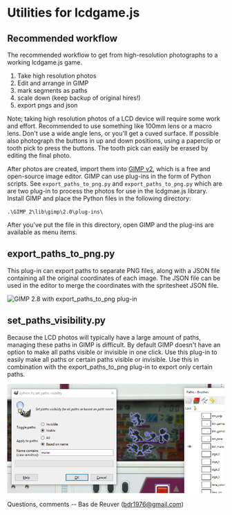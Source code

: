 Utilities for lcdgame.js
========================

Recommended workflow
--------------------
The recommended workflow to get from high-resolution photographs to a working lcdgame.js game.

1. Take high resolution photos
2. Edit and arrange in GIMP
3. mark segments as paths
4. scale down (keep backup of original hires!)
5. export pngs and json

Note; taking high resolution photos of a LCD device will require some work and
effort. Recommended to use something like 100mm lens or a macro lens. Don't
use a wide angle lens, or you'll get a cuved surface. If possible also
photograph the buttons in up and down positions, using a paperclip or tooth
pick to press the buttons. The tooth pick can easily be erased by editing the
final photo.

After photos are created, import them into [GIMP v2](https://www.gimp.org/),
which is a free and open-source image editor. GIMP can use plug-ins in the
form of Python scripts. See `export_paths_to_png.py` and `export_paths_to_png.py`
which are are two plug-in to process the photos for use in the lcdgmae.js library.
Install GIMP and place the Python files in the following directory:

	.\GIMP 2\lib\gimp\2.0\plug-ins\

After you've put the file in this directory, open GIMP and the plug-ins are available as menu items.

export_paths_to_png.py
----------------------
This plug-in can export paths to separate PNG files, along with a JSON file
containing all the original coordinates of each image. The JSON file can be
used in the editor to merge the coordinates with the spritesheet JSON file.

![GIMP 2.8 with export_paths_to_png plug-in](/utils/gimp_export_paths.png?raw=true "preview")

set_paths_visibility.py
-----------------------
Because the LCD photos will typically have a large amount of paths, managing
these paths in GIMP is difficult. By default GIMP doesn't have an option to
make all paths visible or invisible in one click. Use this plug-in to easily
make all paths or certain paths visible or invisible.
Use this in combination with the export_paths_to_png plug-in to export only
certain paths.

![GIMP 2.8 with set_paths_visibility plug-in](/utils/set_paths_visibility.png?raw=true "preview")

Questions, comments -- Bas de Reuver (bdr1976@gmail.com)
